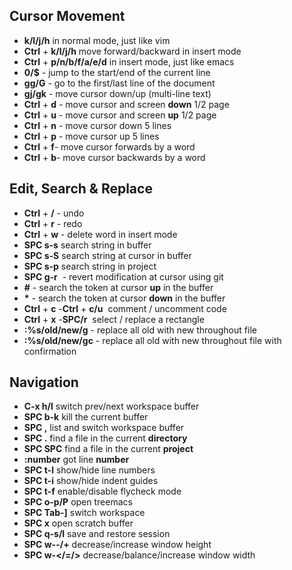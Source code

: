 ## Cursor Movement
* **k/l/j/h** in normal mode, just like vim
* **Ctrl** + **k/l/j/h** move forward/backward in insert mode
* **Ctrl** + **p/n/b/f/a/e/d** in insert mode, just like emacs
* **0/$** - jump to the start/end of the current line
* **gg/G** - go to the first/last line of the document
* **gj/gk** - move cursor down/up (multi-line text)
* **Ctrl** + **d** - move cursor and screen **down** 1/2 page
* **Ctrl** + **u** - move cursor and screen **up** 1/2 page
* **Ctrl** + **n** - move cursor down 5 lines
* **Ctrl** + **p** - move cursor up 5 lines
* **Ctrl** + **f**- move cursor forwards by a word
* **Ctrl** + **b**- move cursor backwards by a word

## Edit, Search & Replace
* **Ctrl** + **/** - undo
* **Ctrl** + **r** - redo
* **Ctrl** + **w** - delete word in insert mode
* **SPC s-s** search string in buffer
* **SPC s-S** search string at cursor in buffer
* **SPC s-p** search string in project
* **SPC g-r**  - revert modification at cursor using git
* **#** - search the token at cursor **up** in the buffer
* <b>*</b> - search the token at cursor **down** in the buffer
* **Ctrl** + **c** -**Ctrl** + **c/u**  comment / uncomment code
* **Ctrl** + **x** -**SPC/r**  select / replace a rectangle
* **:%s/old/new/g** - replace all old with new throughout file
* **:%s/old/new/gc** - replace all old with new throughout file with confirmation

## Navigation
* **C-x h/l** switch prev/next workspace buffer
* **SPC b-k** kill the current buffer
* **SPC ,** list and switch workspace buffer
* **SPC .** find a file in the current **directory**
* **SPC SPC** find a file in the current **project**
* **:number** got line **number**
* **SPC t-l** show/hide line numbers
* **SPC t-i** show/hide indent guides
* **SPC t-f** enable/disable flycheck mode
* **SPC o-p/P** open treemacs
* **SPC Tab-]** switch workspace
* **SPC x** open scratch buffer
* **SPC q-s/l** save and restore session
* **SPC w--/+** decrease/increase window height
* **SPC w-</=/>** decrease/balance/increase window width
